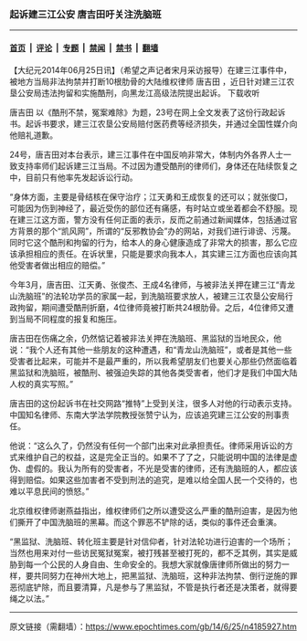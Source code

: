 ### 起诉建三江公安 唐吉田吁关注洗脑班

---

#### [首页](../../../..?n4185927) &nbsp;|&nbsp; [评论](../../../../../epoch-comment?n4185927) &nbsp;|&nbsp; [专题](../../../../../epoch-special?n4185927) &nbsp;|&nbsp; [禁闻](../../../../../epoch-news?n4185927) &nbsp;|&nbsp; [禁书](../../../../../books?n4185927) &nbsp;|&nbsp; [翻墙](https://github.com/gfw-breaker/nogfw/blob/master/README.md?n4185927)


<div class="post_content" id="artbody" itemprop="articleBody">
 <!-- article content begin -->
 <p>
  【大纪元2014年06月25日讯】（希望之声记者宋月采访报导）在建三江事件中，被地方当局非法拘禁并打断10根肋骨的大陆维权律师
  <ok href="https://www.epochtimes.com/gb/tag/%E5%94%90%E5%90%89%E7%94%B0.html">
   唐吉田
  </ok>
  ，近日针对建三江农垦公安局违法拘留和实施酷刑，向黑龙江高级法院提出起诉。
  <ok href="http://media.soundofhope.org/audio01/2014/6/24/0624tang.mp3">
   下载收听
  </ok>
 </p>
 <p>
  <ok href="https://www.epochtimes.com/gb/tag/%E5%94%90%E5%90%89%E7%94%B0.html">
   唐吉田
  </ok>
  以《酷刑不禁，冤案难除》为题，23号在网上全文发表了这份行政起诉书。起诉书要求，建三江农垦公安局赔付医药费等经济损失，并通过全国性媒介向他赔礼道歉。
 </p>
 <p>
  24号，唐吉田对本台表示，建三江事件在中国反响非常大，体制内外各界人士一致支持率师们起诉建三江当局。不过因为遭受酷刑的律师们，身体还在陆续恢复之中，目前只有他率先发起诉讼行动。
 </p>
 <p>
  “身体方面，主要是骨结核在保守治疗；江天勇和王成恢复的还可以；就张俊□，可能因为伤到神经了，最近受伤的部位还有痛感，有时站立或坐着都会不舒服。现在建三江这方面，警方没有任何正面的表示，反而之前通过新闻媒体，包括通过官方背景的那个“凯风网”，所谓的“反邪教协会”办的网站，对我们进行诽谤、污蔑。同时它这个酷刑和拘留的行为，给本人的身心健康造成了非常大的损害，那么它应该承担相应的责任。在诉状里，只能是要求向我本人，其实建三江方面也应该向其他受害者做出相应的赔偿。”
 </p>
 <p>
  今年3月，唐吉田、江天勇、张俊杰、王成4名律师，与被非法关押在建三江“青龙山洗脑班”的法轮功学员的家属一起，到洗脑班要求放人，被建三江农垦公安局行政拘留，期间遭受酷刑折磨，4位律师竟被打断共24根肋骨。之后，4位律师又遭到当局不同程度的报复和施压。
 </p>
 <p>
  唐吉田在伤痛之余，仍然惦记着被非法关押在洗脑班、黑监狱的当地民众，他说：“我个人还有其他一些朋友的这种遭遇，和“青龙山洗脑班”，或者是其他一些受害者比起来，可能并不是最严重的，所以我希望朋友们也要关心那些仍然面临着黑监狱和洗脑班，被酷刑、被强迫失踪的其他各类受害者，他们才是我们中国大陆人权的真实写照。”
 </p>
 <p>
  唐吉田的这份起诉书在社交网路“推特”上受到关注，很多人对他的行动表示支持。中国知名律师、东南大学法学院教授张赞宁认为，应该追究建三江公安的刑事责任。
 </p>
 <p>
  他说：“这么久了，仍然没有任何一个部门出来对此承担责任。律师采用诉讼的方式来维护自己的权益，这是完全正当的。如果不了了之，只能说明中国的法律是虚伪、虚假的。我认为所有的受害者，不光是受害的律师，还有洗脑班的人，都应该得到赔偿。如果这些加害者不受到刑法的追究，是难以给全国人民一个交待的，也难以平息民间的愤怒。”
 </p>
 <p>
  北京维权律师谢燕益指出，维权律师们之所以遭受这么严重的酷刑迫害，是因为他们撕开了中国洗脑班的黑幕。而这个罪恶不铲除的话，类似的事件还会重演。
 </p>
 <p>
  “黑监狱、洗脑班、转化班主要是针对信仰者，针对法轮功进行迫害的一个场所；当然也用来对付一些访民冤狱冤案，被打残甚至被打死的，都不乏其例，其实是威胁到每一个公民的人身自由、生命安全的。我想大家就像唐律师所做出的努力一样，要共同努力在神州大地上，把黑监狱、洗脑班，这种非法拘禁、倒行逆施的罪恶彻底铲除，而且要清算，凡是参与了黑监狱，不管是执行者还是决策者，就得要绳之以法。”
 </p>
 <!-- article content end -->
 <div id="below_article_ad">
 </div>
</div>


---

原文链接（需翻墙）：https://www.epochtimes.com/gb/14/6/25/n4185927.htm